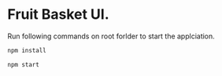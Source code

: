 # Fruit Basket UI.
Run following commands on root forlder to start the applciation.
```js
npm install
````

```js
npm start
````

